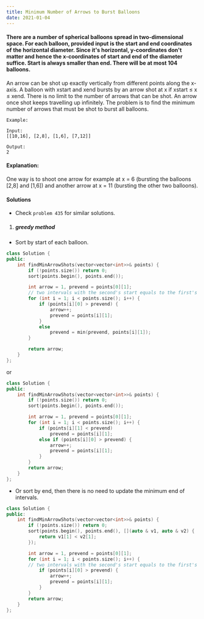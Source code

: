 ```yaml
---
title: Minimum Number of Arrows to Burst Balloons
date: 2021-01-04
---
```

#### There are a number of spherical balloons spread in two-dimensional space. For each balloon, provided input is the start and end coordinates of the horizontal diameter. Since it's horizontal, y-coordinates don't matter and hence the x-coordinates of start and end of the diameter suffice. Start is always smaller than end. There will be at most 104 balloons.

An arrow can be shot up exactly vertically from different points along the x-axis. A balloon with xstart and xend bursts by an arrow shot at x if xstart ≤ x ≤ xend. There is no limit to the number of arrows that can be shot. An arrow once shot keeps travelling up infinitely. The problem is to find the minimum number of arrows that must be shot to burst all balloons.

```
Example:

Input:
[[10,16], [2,8], [1,6], [7,12]]

Output:
2
```

#### Explanation:
One way is to shoot one arrow for example at x = 6 (bursting the balloons [2,8] and [1,6]) and another arrow at x = 11 (bursting the other two balloons).


#### Solutions

- Check `problem 435` for similar solutions.

1. ##### greedy method

- Sort by start of each balloon.

```cpp
class Solution {
public:
    int findMinArrowShots(vector<vector<int>>& points) {
        if (!points.size()) return 0;
        sort(points.begin(), points.end());

        int arrow = 1, prevend = points[0][1];
        // two intervals with the second's start equals to the first's end is considered as overlapping.
        for (int i = 1; i < points.size(); i++) {
            if (points[i][0] > prevend) {
                arrow++;
                prevend = points[i][1];
            }
            else
                prevend = min(prevend, points[i][1]);
        }

        return arrow;
    }
};
```

or

```cpp
class Solution {
public:
    int findMinArrowShots(vector<vector<int>>& points) {
        if (!points.size()) return 0;
        sort(points.begin(), points.end());

        int arrow = 1, prevend = points[0][1];
        for (int i = 1; i < points.size(); i++) {
            if (points[i][1] < prevend)
                prevend = points[i][1];
            else if (points[i][0] > prevend) {
                arrow++;
                prevend = points[i][1];
            }
        }
        return arrow;
    }
};
```

- Or sort by end, then there is no need to update the minimum end of intervals.

```cpp
class Solution {
public:
    int findMinArrowShots(vector<vector<int>>& points) {
        if (!points.size()) return 0;
        sort(points.begin(), points.end(), [](auto & v1, auto & v2) {
            return v1[1] < v2[1];
        });

        int arrow = 1, prevend = points[0][1];
        for (int i = 1; i < points.size(); i++) {
        // two intervals with the second's start equals to the first's end is considered as overlapping.
            if (points[i][0] > prevend) {
                arrow++;
                prevend = points[i][1];
            }
        }
        return arrow;
    }
};
```